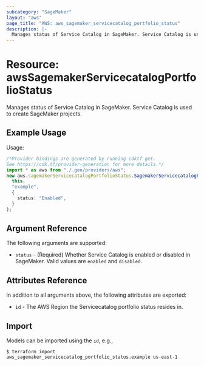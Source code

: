 ```yaml
---
subcategory: "SageMaker"
layout: "aws"
page_title: "AWS: aws_sagemaker_servicecatalog_portfolio_status"
description: |-
  Manages status of Service Catalog in SageMaker. Service Catalog is used to create SageMaker projects.
---
```


# Resource: awsSagemakerServicecatalogPortfolioStatus

Manages status of Service Catalog in SageMaker. Service Catalog is used to create SageMaker projects.

## Example Usage

Usage:

```typescript
/*Provider bindings are generated by running cdktf get.
See https://cdk.tf/provider-generation for more details.*/
import * as aws from "./.gen/providers/aws";
new aws.sagemakerServicecatalogPortfolioStatus.SagemakerServicecatalogPortfolioStatus(
  this,
  "example",
  {
    status: "Enabled",
  }
);

```

## Argument Reference

The following arguments are supported:

* `status` - (Required) Whether Service Catalog is enabled or disabled in SageMaker. Valid values are `enabled` and `disabled`.

## Attributes Reference

In addition to all arguments above, the following attributes are exported:

* `id` - The AWS Region the Servicecatalog portfolio status resides in.

## Import

Models can be imported using the `id`, e.g.,

```console
$ terraform import aws_sagemaker_servicecatalog_portfolio_status.example us-east-1
```
